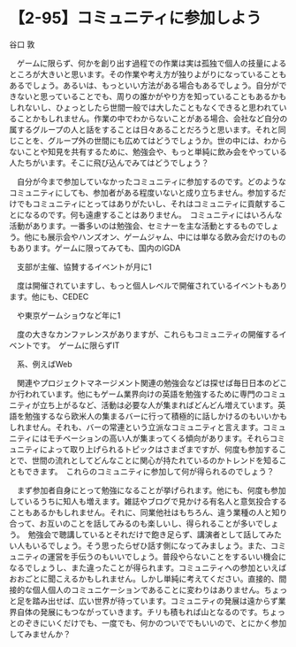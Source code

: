 # 【2-95】コミュニティに参加しよう

<div class="author">谷口 敦</div>

　ゲームに限らず、何かを創り出す過程での作業は実は孤独で個人の技量によるところが大きいと思います。その作業や考え方が独りよがりになっていることもあるでしょう。あるいは、もっといい方法がある場合もあるでしょう。自分ができないと思っていることでも、周りの誰かがやり方を知っていることもあるかもしれないし、ひょっとしたら世間一般では大したこともなくできると思われていることかもしれません。作業の中でわからないことがある場合、会社など自分の属するグループの人と話をすることは日々あることだろうと思います。それと同じことを、グループ外の世間にも広めてはどうでしょうか。世の中には、わからないことや知見を共有するために、勉強会や、もっと単純に飲み会をやっている人たちがいます。そこに飛び込んでみてはどうでしょう？

　自分が今まで参加していなかったコミュニティに参加するのです。どのようなコミュニティにしても、参加者がある程度いないと成り立ちません。参加するだけでもコミュニティにとってはありがたいし、それはコミュニティに貢献することになるのです。何も遠慮することはありません。　コミュニティにはいろんな活動があります。一番多いのは勉強会、セミナーを主な活動とするものでしょう。他にも展示会やハンズオン、ゲームジャム、中には単なる飲み会だけのものもあります。ゲームに限ってみても、国内のIGDA

　支部が主催、協賛するイベントが月に1

　度は開催されていますし、もっと個人レベルで開催されているイベントもあります。他にも、CEDEC

　や東京ゲームショウなど年に1

　度の大きなカンファレンスがありますが、これらもコミュニティの開催するイベントです。　ゲームに限らずIT

　系、例えばWeb

　関連やプロジェクトマネージメント関連の勉強会などは探せば毎日日本のどこか行われています。他にもゲーム業界向けの英語を勉強するために専門のコミュニティが立ち上がるなど、活動は必要な人が集まればどんどん増えています。英語を勉強するなら欧米人の集まるバーに行って積極的に話しかけるのもいいかもしれません。それも、バーの常連という立派なコミュニティと言えます。コミュニティにはモチベーションの高い人が集まってくる傾向があります。それらコミュニティによって取り上げられるトピックはさまざまですが、何度も参加することで、世間の流れとしてどんなことに関心が持たれているのかトレンドを知ることもできます。　これらのコミュニティに参加して何が得られるのでしょう？

　まず参加者自身にとって勉強になることが挙げられます。他にも、何度も参加しているうちに知人も増えます。雑誌やブログで見かける有名人と意気投合することもあるかもしれません。それに、同業他社はもちろん、違う業種の人と知り合って、お互いのことを話してみるのも楽しいし、得られることが多いでしょう。　勉強会で聴講しているとそれだけで飽き足らず、講演者として話してみたい人もいるでしょう。そう思ったらぜひ話す側になってみましょう。また、コミュニティの運営を手伝うのもいいでしょう。普段やらないことをするいい機会になるでしょうし、また違ったことが得られます。コミュニティへの参加といえばおおごとに聞こえるかもしれません。しかし単純に考えてください。直接的、間接的な個人個人のコミュニケーションであることに変わりはありません。ちょっと足を踏み出せば、広い世界が待っています。コミュニティの発展は遠からず業界自体の発展にもつながっていきます。チリも積もれば山となるのです。ちょっとのぞきにいくだけでも、一度でも、何かのついででもいいので、とにかく参加してみませんか？
